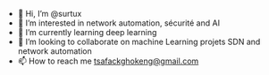 - 👋 Hi, I’m @surtux
- 👀 I’m interested in network automation, sécurité and AI
- 🌱 I’m currently learning deep learning
- 💞️ I’m looking to collaborate on machine Learning projets SDN and network automation
- 📫 How to reach me tsafackghokeng@gmail.com 

<!---
surtux/surtux is a ✨ special ✨ repository because its `README.md` (this file) appears on your GitHub profile.
You can click the Preview link to take a look at your changes.
--->
